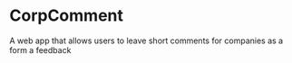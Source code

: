 # CorpComment
A web app that allows users to leave short comments for companies as a form a feedback
